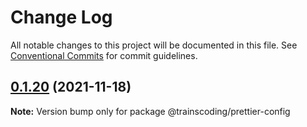 # Change Log

All notable changes to this project will be documented in this file.
See [Conventional Commits](https://conventionalcommits.org) for commit guidelines.

## [0.1.20](https://github.com/MasterCloudApps-Projects/trainscoding/compare/@trainscoding/prettier-config@0.1.19...@trainscoding/prettier-config@0.1.20) (2021-11-18)

**Note:** Version bump only for package @trainscoding/prettier-config
